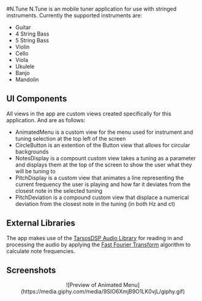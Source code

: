 #N.Tune
N.Tune is an mobile tuner application for use with stringed instruments. Currently the supported instruments are:
* Guitar
* 4 String Bass
* 5 String Bass
* Violin
* Cello
* Viola
* Ukulele
* Banjo
* Mandolin

## UI Components
All views in the app are custom views created specifically for this application. And are as follows:
* AnimatedMenu is a custom view for the menu used for instrument and tuning selection at the top left of the screen
* CircleButton is an extention of the Button view that allows for circular backgrounds
* NotesDisplay is a compount custom view takes a tuning as a parameter and displays them at the top of the screen to show the user what they will be tuning to
* PitchDisplay is a custom view that animates a line representing the current frequency the user is playing and how far it deviates from the closest note in the selected tuning
* PitchDeviation is a compound custom view that displace a numerical deviation from the closest note in the tuning (in both Hz and ct)

## External Libraries
The app makes use of the [TarsosDSP Audio Library](https://github.com/JorenSix/TarsosDSP) for reading in and processing the audio by applying the [Fast Fourier Transform](https://en.wikipedia.org/wiki/Fast_Fourier_transform) algorithm to calculate note frequencies.

## Screenshots
<p align="center">
![Preview of Animated Menu](https://media.giphy.com/media/9SIO6XmjB9O1LK0vjL/giphy.gif)
